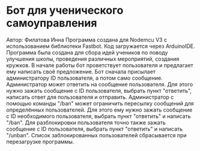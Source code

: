 # Бот для ученического самоуправления
Автор: Филатова Инна
Программа создана для Nodemcu V3 с использованием библиотеки Fastbot. Код загружается через ArduinoIDE.
Программа была создана для сбора идей учеников по поводу улучшения школы, проведения различных мероприятий,
создания кружков.
В начале работы бот проветствует пользователя и предлагает ему написать своё предложение. Бот сначала присылает администратору ID пользователя, а потом само сообщение. Администратор может ответить на сообщение пользователя. Для этого нужно зажать сообщение с ID пользователя, выбрать пункт "ответить", написать ответ для пользователя и отправить.
Администратор с помощью команды "/ban" может ограничить пересылку сообщений для определённых пользователей. Для этого
ему нужно зажать сообщение с ID необходимого пользователя, выбрать пункт "ответить" и написать "/ban". Для разблокировки пользователя точно также
зажать сообщение с ID пользователя, выбрать пункт "ответить" и написать "/unban". Список заблокированных пользователей сбрасывается при перезагрузке программы.
